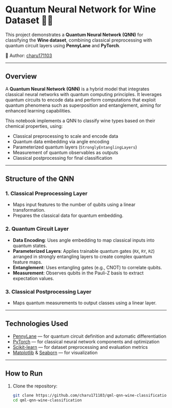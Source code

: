 # Quantum Neural Network for Wine Dataset 🧠🍷

This project demonstrates a **Quantum Neural Network (QNN)** for classifying the **Wine dataset**, combining classical preprocessing with quantum circuit layers using **PennyLane** and **PyTorch**.

📌 Author: [charu171103](https://github.com/charu171103)

---

## Overview

A **Quantum Neural Network (QNN)** is a hybrid model that integrates classical neural networks with quantum computing principles. It leverages quantum circuits to encode data and perform computations that exploit quantum phenomena such as superposition and entanglement, aiming for enhanced learning capabilities.

This notebook implements a QNN to classify wine types based on their chemical properties, using:

- Classical preprocessing to scale and encode data
- Quantum data embedding via angle encoding
- Parameterized quantum layers (`StronglyEntanglingLayers`)
- Measurement of quantum observables as outputs
- Classical postprocessing for final classification

---

## Structure of the QNN

### 1. Classical Preprocessing Layer
- Maps input features to the number of qubits using a linear transformation.
- Prepares the classical data for quantum embedding.

### 2. Quantum Circuit Layer
- **Data Encoding**: Uses angle embedding to map classical inputs into quantum states.
- **Parameterized Layers**: Applies trainable quantum gates (`RX`, `RY`, `RZ`) arranged in strongly entangling layers to create complex quantum feature maps.
- **Entanglement**: Uses entangling gates (e.g., CNOT) to correlate qubits.
- **Measurement**: Observes qubits in the Pauli-Z basis to extract expectation values.

### 3. Classical Postprocessing Layer
- Maps quantum measurements to output classes using a linear layer.

---

## Technologies Used

- [PennyLane](https://pennylane.ai/) — for quantum circuit definition and automatic differentiation  
- [PyTorch](https://pytorch.org/) — for classical neural network components and optimization  
- [Scikit-learn](https://scikit-learn.org/) — for dataset preprocessing and evaluation metrics  
- [Matplotlib](https://matplotlib.org/) & [Seaborn](https://seaborn.pydata.org/) — for visualization

---

## How to Run

1. Clone the repository:
   ```bash
   git clone https://github.com/charu171103/qml-qnn-wine-classification.git
   cd qml-qnn-wine-classification
